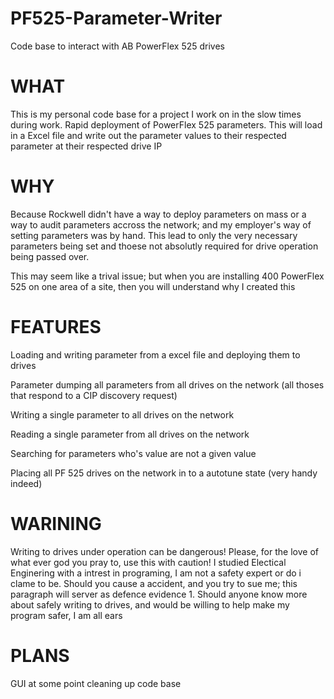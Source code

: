 # PF525-Parameter-Writer
Code base to interact with AB PowerFlex 525 drives

# WHAT
This is my personal code base for a project I work on in the slow times during work. Rapid deployment of PowerFlex 525 parameters. This will load in a Excel file and write out the parameter values to their respected parameter at their respected drive IP

# WHY
Because Rockwell didn't have a way to deploy parameters on mass or a way to audit parameters accross the network; and my employer's way of setting parameters was by hand. This lead to only the very necessary parameters being set and thoese not absolutly required for drive operation being passed over.

This may seem like a trival issue; but when you are installing 400 PowerFlex 525 on one area of a site, then you will understand why I created this

# FEATURES
Loading and writing parameter from a excel file and deploying them to drives

Parameter dumping all parameters from all drives on the network (all thoses that respond to a CIP discovery request) 

Writing a single parameter to all drives on the network

Reading a single parameter from all drives on the network

Searching for parameters who's value are not a given value

Placing all PF 525 drives on the network in to a autotune state (very handy indeed)

# WARINING
Writing to drives under operation can be dangerous! 
Please, for the love of what ever god you pray to, use this with caution! I studied Electical Enginering with a intrest in programing, I am not a safety expert or do i clame to be. Should you cause a accident, and you try to sue me; this paragraph will server as defence evidence 1. Should anyone know more about safely writing to drives, and would be willing to help make my program safer, I am all ears
  
  
# PLANS
GUI at some point
cleaning up code base
